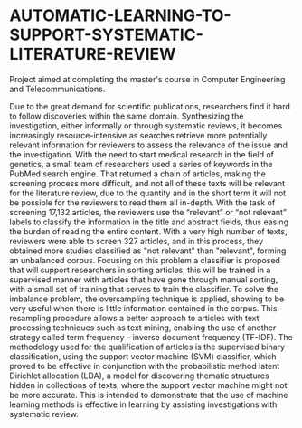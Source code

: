 # AUTOMATIC-LEARNING-TO-SUPPORT-SYSTEMATIC-LITERATURE-REVIEW
Project aimed at completing the master's course in Computer Engineering and Telecommunications.

Due to the great demand for scientific publications, researchers find it hard to follow discoveries within the same domain. Synthesizing the investigation, either informally or through systematic reviews, it becomes increasingly resource-intensive as searches retrieve more potentially relevant information for reviewers to assess the relevance of the issue and the investigation. With the need to start medical research in the field of genetics, a small team of researchers used a series of keywords in the PubMed search engine. That returned a chain of articles, making the screening process more difficult, and not all of these texts will be relevant for the literature review, due to the quantity and in the short term it will not be possible for the reviewers to read them all in-depth. With the task of screening 17,132 articles, the reviewers use the “relevant” or “not relevant” labels to classify the information in the title and abstract fields, thus easing the burden of reading the entire content. With a very high number of texts, reviewers were able to screen 327 articles, and in this process, they obtained more studies classified as "not relevant" than "relevant", forming an unbalanced corpus. Focusing on this problem a classifier is proposed that will support researchers in sorting articles, this will be trained in a supervised manner with articles that have gone through manual sorting, with a small set of training that serves to train the classifier. To solve the imbalance problem, the oversampling technique is applied, showing to be very useful when there is little information contained in the corpus. This resampling procedure allows a better approach to articles with text processing techniques such as text mining, enabling the use of another strategy called term frequency – inverse document frequency (TF-IDF). The methodology used for the qualification of articles is the supervised binary classification, using the support vector machine (SVM) classifier, which proved to be effective in conjunction with the probabilistic method latent Dirichlet allocation (LDA), a model for discovering thematic structures hidden in collections of texts, where the support vector machine might not be more accurate. This is intended to demonstrate that the use of machine learning methods is effective in learning by assisting investigations with systematic review.

